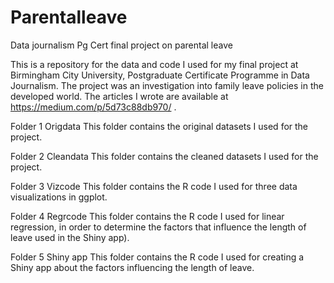 # Parentalleave
Data journalism Pg Cert final project on parental leave

This is a repository for the data and code I used for my final project at Birmingham City University, Postgraduate Certificate Programme in Data Journalism. The project was an investigation into family leave policies in the developed world. The articles I wrote are available at https://medium.com/p/5d73c88db970/ . 

Folder 1 Origdata
This folder contains the original datasets I used for the project. 

Folder 2 Cleandata
This folder contains the cleaned datasets I used for the project. 

Folder 3 Vizcode
This folder contains the R code I used for three data visualizations in ggplot. 

Folder 4 Regrcode
This folder contains the R code I used for linear regression, in order to determine the factors that influence the length of leave used in the Shiny app). 

Folder 5 Shiny app
This folder contains the R code I used for creating a Shiny app about the factors influencing the length of leave. 

